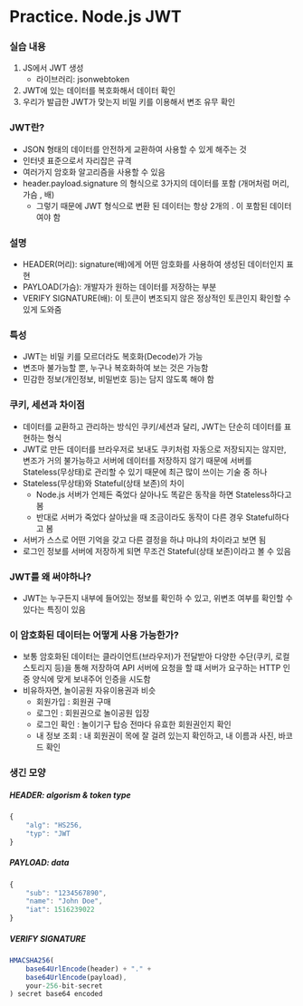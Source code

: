 # Practice. Node.js JWT

### 실습 내용
   1. JS에서 JWT 생성
      - 라이브러리: jsonwebtoken
   2. JWT에 있는 데이터를 복호화해서 데이터 확인
   3. 우리가 발급한 JWT가 맞는지 비밀 키를 이용해서 변조 유무 확인

### JWT란?
   - JSON 형태의 데이터를 안전하게 교환하여 사용할 수 있게 해주는 것
   - 인터넷 표준으로서 자리잡은 규격
   - 여러가지 암호화 알고리즘을 사용할 수 있음
   - header.payload.signature 의 형식으로 3가지의 데이터를 포함 (개머처럼 머리, 가슴 , 배)
     - 그렇기 때문에 JWT 형식으로 변환 된 데이터는 항상 2개의 . 이 포함된 데이터여야 함

### 설명
   - HEADER(머리): signature(배)에게 어떤 암호화를 사용하여 생성된 데이터인지 표현
   - PAYLOAD(가슴): 개발자가 원하는 데이터를 저장하는 부분
   - VERIFY SIGNATURE(배): 이 토큰이 변조되지 않은 정상적인 토큰인지 확인할 수 있게 도와줌

### 특성
   - JWT는 비밀 키를 모르더라도 복호화(Decode)가 가능
   - 변조마 불가능할 뿐, 누구나 복호화하여 보는 것은 가능함
   - 민감한 정보(개인정보, 비밀번호 등)는 담지 않도록 해야 함

### 쿠키, 세션과 차이점
   - 데이터를 교환하고 관리하는 방식인 쿠키/세션과 달리, JWT는 단순히 데이터를 표현하는 형식
   - JWT로 만든 데이터를 브라우저로 보내도 쿠키처럼 자동으로 저장되지는 않지만, 변조가 거의 불가능하고 서버에 데이터를 저장하지 않기 때문에 서버를 Stateless(무상태)로 관리할 수 있기 때문에 최근 많이 쓰이는 기술 중 하나
   - Stateless(무상태)와 Stateful(상태 보존)의 차이
     * Node.js 서버가 언제든 죽었다 살아나도 똑같은 동작을 하면 Stateless하다고 봄
     * 반대로 서버가 죽었다 살아났을 때 조금이라도 동작이 다른 경우 Stateful하다고 봄
   - 서버가 스스로 어떤 기억을 갖고 다른 결정을 하냐 마냐의 차이라고 보면 됨
   - 로그인 정보를 서버에 저장하게 되면 무조건 Stateful(상태 보존)이라고 볼 수 있음

### JWT를 왜 써야하나?
   - JWT는 누구든지 내부에 들어있는 정보를 확인하 수 있고, 위변조 여부를 확인할 수 있다는 특징이 있음

### 이 암호화된 데이터는 어떻게 사용 가능한가?
   - 보통 암호화된 데이터는 클라이언트(브라우저)가 전달받아 다양한 수단(쿠키, 로컬스토리지 등)을 통해 저장하여 API 서버에 요청을 할 떄 서버가 요구하는 HTTP 인증 양식에 맞게 보내주어 인증을 시도함
   - 비유하자면, 놀이공원 자유이용권과 비슷
     * 회원가입 : 회원권 구매
     * 로그인 : 회원권으로 놀이공원 입장
     * 로그인 확인 : 놀이기구 탑승 전마다 유효한 회원권인지 확인
     * 내 정보 조회 : 내 회원권이 목에 잘 걸려 있는지 확인하고, 내 이름과 사진, 바코드 확인


### 생긴 모양
##### HEADER: algorism & token type
```javascript
{
    "alg": "HS256,
    "typ": "JWT
}
```
##### PAYLOAD: data
```javascript
{
    "sub": "1234567890",
    "name": "John Doe",
    "iat": 1516239022
}
```
##### VERIFY SIGNATURE
```javascript
HMACSHA256(
    base64UrlEncode(header) + "." +
    base64UrlEncode(payload),
    your-256-bit-secret
) secret base64 encoded
```